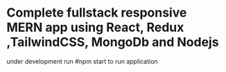 # Complete fullstack responsive MERN app using React, Redux ,TailwindCSS, MongoDb and Nodejs
under development
run #npm start to run application
